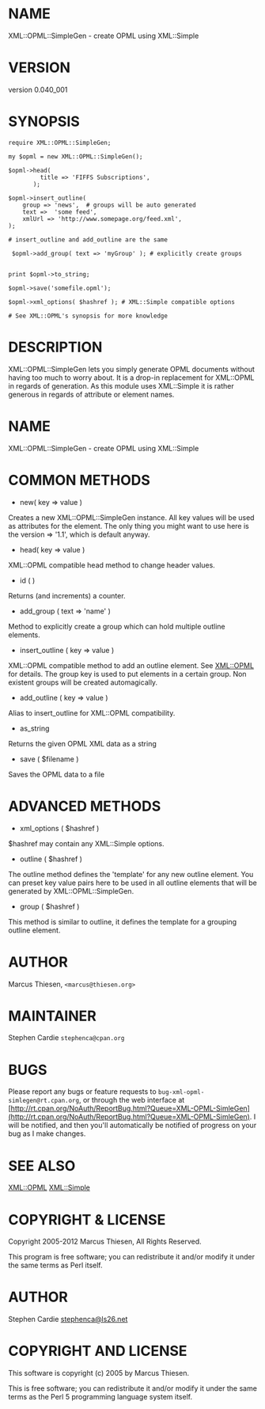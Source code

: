 # NAME

XML::OPML::SimpleGen - create OPML using XML::Simple

# VERSION

version 0.040\_001

# SYNOPSIS

    require XML::OPML::SimpleGen;

    my $opml = new XML::OPML::SimpleGen();

    $opml->head(
             title => 'FIFFS Subscriptions',
           );

    $opml->insert_outline(
        group => 'news',  # groups will be auto generated
        text =>  'some feed',
        xmlUrl => 'http://www.somepage.org/feed.xml',
    );

    # insert_outline and add_outline are the same

     $opml->add_group( text => 'myGroup' ); # explicitly create groups
    

    print $opml->to_string;

    $opml->save('somefile.opml');

    $opml->xml_options( $hashref ); # XML::Simple compatible options

    # See XML::OPML's synopsis for more knowledge

# DESCRIPTION

XML::OPML::SimpleGen lets you simply generate OPML documents
without having too much to worry about. 
It is a drop-in replacement for XML::OPML
in regards of generation. 
As this module uses XML::Simple it is rather
generous in regards of attribute or element names.

# NAME

XML::OPML::SimpleGen - create OPML using XML::Simple

# COMMON METHODS

- new( key => value )

Creates a new XML::OPML::SimpleGen instance. All key values will be
used as attributes for the <atom> element. The only thing you might
want to use here is the version => '1.1', which is default anyway.

- head( key => value ) 

XML::OPML compatible head method to change header values. 

- id ( )

Returns (and increments) a counter.

- add\_group ( text => 'name' )

Method to explicitly create a group which can hold multiple outline
elements.

- insert\_outline ( key => value )

XML::OPML compatible method to add an outline element. See
[XML::OPML](http://search.cpan.org/perldoc?XML::OPML) for details. The group key is used to put elements in a
certain group. Non existent groups will be created automagically. 

- add\_outline ( key => value )

Alias to insert\_outline for XML::OPML compatibility.

- as\_string 

Returns the given OPML XML data as a string

- save ( $filename )

Saves the OPML data to a file

# ADVANCED METHODS

- xml\_options ( $hashref ) 

$hashref may contain any XML::Simple options.

- outline ( $hashref )

The outline method defines the 'template' for any new outline
element. You can preset key value pairs here to be used
in all outline elements that will be generated by XML::OPML::SimpleGen.

- group ( $hashref )

This method is similar to outline, it defines the template for a
grouping outline element. 

# AUTHOR

Marcus Thiesen, `<marcus@thiesen.org>`

# MAINTAINER 

Stephen Cardie `stephenca@cpan.org`

# BUGS

Please report any bugs or feature requests to
`bug-xml-opml-simlegen@rt.cpan.org`, or through the web interface at
[http://rt.cpan.org/NoAuth/ReportBug.html?Queue=XML-OPML-SimleGen](http://rt.cpan.org/NoAuth/ReportBug.html?Queue=XML-OPML-SimleGen).
I will be notified, and then you'll automatically be notified of progress on
your bug as I make changes.

# SEE ALSO

[XML::OPML](http://search.cpan.org/perldoc?XML::OPML) [XML::Simple](http://search.cpan.org/perldoc?XML::Simple)

# COPYRIGHT & LICENSE

Copyright 2005-2012 Marcus Thiesen, All Rights Reserved.

This program is free software; you can redistribute it and/or modify it
under the same terms as Perl itself.

# AUTHOR

Stephen Cardie <stephenca@ls26.net>

# COPYRIGHT AND LICENSE

This software is copyright (c) 2005 by Marcus Thiesen.

This is free software; you can redistribute it and/or modify it under
the same terms as the Perl 5 programming language system itself.

